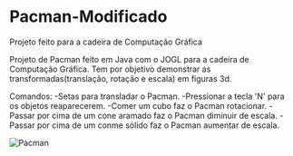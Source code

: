 # Pacman-Modificado
Projeto feito para a cadeira de Computação Gráfica

Projeto de Pacman feito em Java com o JOGL para a cadeira de Computação Gráfica.
Tem por objetivo demonstrar as transformadas(translação, rotação e escala) em figuras 3d.

Comandos: 
-Setas para transladar o Pacman.
-Pressionar a tecla 'N' para os objetos reaparecerem.
-Comer um cubo faz o Pacman rotacionar.
-Passar por cima de um cone aramado faz o Pacman diminuir de escala.
-Passar por cima de um conme sólido faz o Pacman aumentar de escala.

![Pacman](https://user-images.githubusercontent.com/69995854/108367681-76816c00-71d8-11eb-8893-5201e63e06bb.png)

